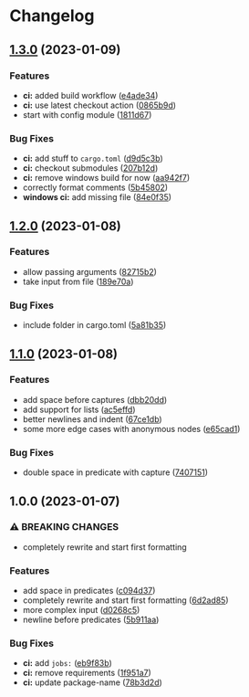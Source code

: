 # Changelog

## [1.3.0](https://github.com/max397574/query-fmt.rs/compare/v1.2.0...v1.3.0) (2023-01-09)


### Features

* **ci:** added build workflow ([e4ade34](https://github.com/max397574/query-fmt.rs/commit/e4ade34bd588e70162af0793b1cc5e92f4f9dc3e))
* **ci:** use latest checkout action ([0865b9d](https://github.com/max397574/query-fmt.rs/commit/0865b9d121b2ef035c410ef445342e648ca885c3))
* start with config module ([1811d67](https://github.com/max397574/query-fmt.rs/commit/1811d671ddc13607fa9382b943e089fd9fdd19e3))


### Bug Fixes

* **ci:** add stuff to `cargo.toml` ([d9d5c3b](https://github.com/max397574/query-fmt.rs/commit/d9d5c3b0185e97896cc3382f6a27a265808b2853))
* **ci:** checkout submodules ([207b12d](https://github.com/max397574/query-fmt.rs/commit/207b12df5cbc3754f509974ac9afb72604549c48))
* **ci:** remove windows build for now ([aa942f7](https://github.com/max397574/query-fmt.rs/commit/aa942f7b06072b9b8837fcb3c47d03ffe639e28c))
* correctly format comments ([5b45802](https://github.com/max397574/query-fmt.rs/commit/5b45802aa0ffb1d732a2e122171c553fe590e575))
* **windows ci:** add missing file ([84e0f35](https://github.com/max397574/query-fmt.rs/commit/84e0f3561637a8ed225a87215ace21a8bbe79581))

## [1.2.0](https://github.com/max397574/query-fmt.rs/compare/v1.1.0...v1.2.0) (2023-01-08)


### Features

* allow passing arguments ([82715b2](https://github.com/max397574/query-fmt.rs/commit/82715b22c9545102e9b1d2f8edb612eb5f2473a0))
* take input from file ([189e70a](https://github.com/max397574/query-fmt.rs/commit/189e70aac608b0604bf6503fdfcaac64b1279835))


### Bug Fixes

* include folder in cargo.toml ([5a81b35](https://github.com/max397574/query-fmt.rs/commit/5a81b3591c4b782ba62fc67a124b704f41d89a18))

## [1.1.0](https://github.com/max397574/query-fmt.rs/compare/v1.0.0...v1.1.0) (2023-01-08)


### Features

* add space before captures ([dbb20dd](https://github.com/max397574/query-fmt.rs/commit/dbb20dd6b382566edcb64159914606efc5a2680c))
* add support for lists ([ac5effd](https://github.com/max397574/query-fmt.rs/commit/ac5effdf28998e7e1e9fcc97f9f74f97ad23f21c))
* better newlines and indent ([67ce1db](https://github.com/max397574/query-fmt.rs/commit/67ce1db6febce471ca628c195edd89d202e908ca))
* some more edge cases with anonymous nodes ([e65cad1](https://github.com/max397574/query-fmt.rs/commit/e65cad10edb497ff86e461603a4b4ebe5e2d43b4))


### Bug Fixes

* double space in predicate with capture ([7407151](https://github.com/max397574/query-fmt.rs/commit/7407151d54a924b600f5d228d6b5552b29611f4c))

## 1.0.0 (2023-01-07)


### ⚠ BREAKING CHANGES

* completely rewrite and start first formatting

### Features

* add space in predicates ([c094d37](https://github.com/max397574/query-fmt.rs/commit/c094d37dbbc5464d07f5012cf5036e13603f6393))
* completely rewrite and start first formatting ([6d2ad85](https://github.com/max397574/query-fmt.rs/commit/6d2ad85ff0074ea7ec0e7d06dc4fc95226857155))
* more complex input ([d0268c5](https://github.com/max397574/query-fmt.rs/commit/d0268c5e19a4d83bbd331b0dc5cd958828e59ded))
* newline before predicates ([5b911aa](https://github.com/max397574/query-fmt.rs/commit/5b911aa6165288091be498f4e7301ebe1d3dda09))


### Bug Fixes

* **ci:** add `jobs:` ([eb9f83b](https://github.com/max397574/query-fmt.rs/commit/eb9f83bb41ed2d22cb12ed6d4fcc082ff543a893))
* **ci:** remove requirements ([1f951a7](https://github.com/max397574/query-fmt.rs/commit/1f951a79f4010e56192a566d5f10df730c879b55))
* **ci:** update package-name ([78b3d2d](https://github.com/max397574/query-fmt.rs/commit/78b3d2dd77277fc5304ffa25aa10f0c306a5d043))
